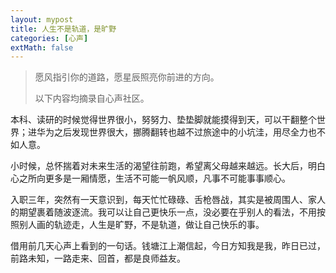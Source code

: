 ```yaml
---
layout: mypost
title: 人生不是轨道，是旷野
categories: [心声]
extMath: false
---
```


> 愿风指引你的道路，愿星辰照亮你前进的方向。
> 
> 以下内容均摘录自心声社区。


本科、读研的时候觉得世界很小，努努力、垫垫脚就能摸得到天，可以干翻整个世界；进华为之后发现世界很大，挪腾翻转也越不过旅途中的小坑洼，用尽全力也不如人意。

小时候，总怀揣着对未来生活的渴望往前跑，希望离父母越来越远。长大后，明白心之所向更多是一厢情愿，生活不可能一帆风顺，凡事不可能事事顺心。

入职三年，突然有一天意识到，每天忙忙碌碌、舌枪唇战，其实是被周围人、家人的期望裹着随波逐流。我可以让自己更快乐一点，没必要在乎别人的看法，不用按照别人画的轨迹走，人生是旷野，不是轨道，做让自己快乐的事。

借用前几天心声上看到的一句话。钱塘江上潮信起，今日方知我是我，昨日已过，前路未知，一路走来、回首，都是良师益友。

